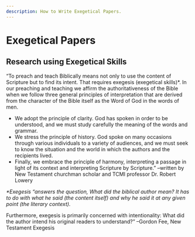 ```yaml
---
description: How to Write Exegetical Papers.
---
```


# Exegetical Papers

## **Research using Exegetical Skills**

“To preach and teach Biblically means not only to use the content of Scripture but to find its intent. That requires exegesis \(exegetical skills\)\*. In our preaching and teaching we affirm the authoritativeness of the Bible when we follow three general principles of interpretation that are derived from the character of the Bible itself as the Word of God in the words of men.

* We adopt the principle of clarity.  God has spoken in order to be understood, and we must study carefully the meaning of the words and grammar.
* We stress the principle of history.  God spoke on many occasions through various individuals to a variety of audiences, and we must seek to know the situation and the world in which the authors and the recipients lived.
* Finally, we embrace the principle of harmony, interpreting a passage in light of its context and interpreting Scripture by Scripture.” –written by New Testament churchman scholar and TCMI professor Dr. Robert Lowery

_\*Exegesis “answers the question, What did the biblical author mean? It has to do with what he said \(the content itself\) and why he said it at any given point \(the literary context\)._

Furthermore, exegesis is primarily concerned with intentionality: What did the author intend his original readers to understand?” –Gordon Fee, New Testament Exegesis

